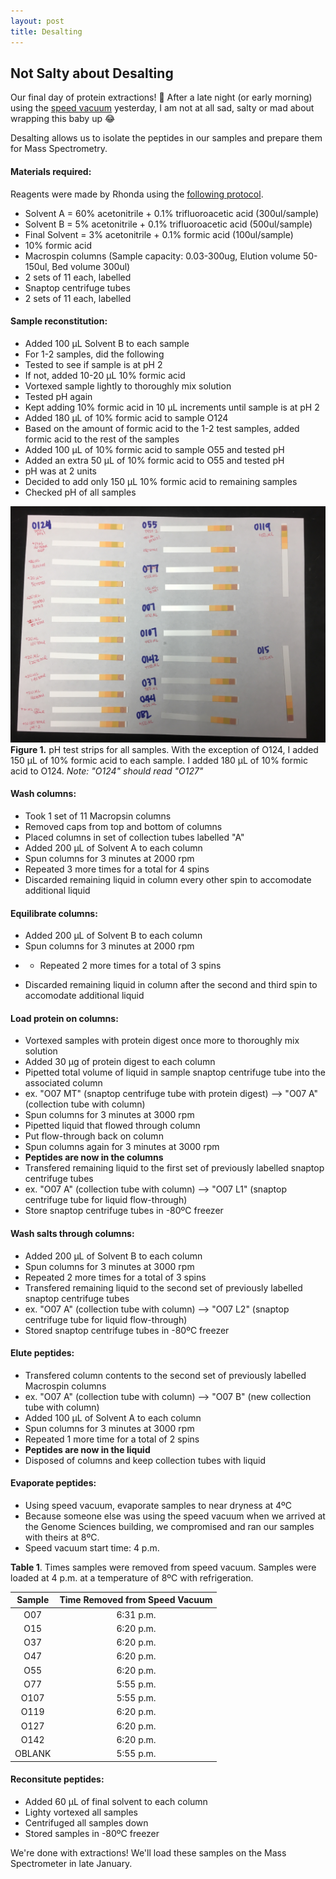 ```yaml
---
layout: post
title: Desalting
---
```


## Not Salty about Desalting

Our final day of protein extractions! :tada: After a late night (or early morning) using the [speed vacuum](https://yaaminiv.github.io/Speed-Vacuum/) yesterday, I am not at all sad, salty or mad about wrapping this baby up :joy:

Desalting allows us to isolate the peptides in our samples and prepare them for Mass Spectrometry. 

#### **Materials required**:
Reagents were made by Rhonda using the [following protocol](https://github.com/RobertsLab/resources/blob/master/protocols/ProteinprepforMSMS.md).

- Solvent A = 60% acetonitrile + 0.1% trifluoroacetic acid (300ul/sample)
- Solvent B = 5% acetonitrile + 0.1% trifluoroacetic acid (500ul/sample)
- Final Solvent = 3% acetonitrile + 0.1% formic acid (100ul/sample)
- 10% formic acid
- Macrospin columns (Sample capacity: 0.03-300ug, Elution volume 50-150ul, Bed volume 300ul)
 - 2 sets of 11 each, labelled
- Snaptop centrifuge tubes
 - 2 sets of 11 each, labelled
 
#### **Sample reconstitution**:
- Added 100 µL Solvent B to each sample
- For 1-2 samples, did the following
 - Tested to see if sample is at pH 2
 - If not, added 10-20 µL 10% formic acid
 - Vortexed sample lightly to thoroughly mix solution
 - Tested pH again
 - Kept adding 10% formic acid in 10 µL increments until sample is at pH 2
 - Added 180 µL of 10% formic acid to sample O124
- Based on the amount of formic acid to the 1-2 test samples, added formic acid to the rest of the samples
 - Added 100 µL of 10% formic acid to sample O55 and tested pH
 - Added an extra 50 µL of 10% formic acid to O55 and tested pH
  - pH was at 2 units
  - Decided to add only 150 µL 10% formic acid to remaining samples
- Checked pH of all samples

![pH strips](https://raw.githubusercontent.com/RobertsLab/project-oyster-oa/master/images/DNR/Lab-Notebook/pHstripsformicacid.jpg)
**Figure 1.** pH test strips for all samples. With the exception of O124, I added 150 µL of 10% formic acid to each sample. I added 180 µL of 10% formic acid to O124. *Note: "O124" should read "O127"*

#### **Wash columns**:
- Took 1 set of 11 Macropsin columns
 - Removed caps from top and bottom of columns
 - Placed columns in set of collection tubes labelled "A"
- Added 200 µL of Solvent A to each column
- Spun columns for 3 minutes at 2000 rpm
 - Repeated 3 more times for a total for 4 spins
 - Discarded remaining liquid in column every other spin to accomodate additional liquid

#### **Equilibrate columns**:
- Added 200 µL of Solvent B to each column
- Spun columns for 3 minutes at 2000 rpm
* - Repeated 2 more times for a total of 3 spins
 - Discarded remaining liquid in column after the second and third spin to accomodate additional liquid

#### **Load protein on columns**:
- Vortexed samples with protein digest once more to thoroughly mix solution
- Added 30 µg of protein digest to each column
 - Pipetted total volume of liquid in sample snaptop centrifuge tube into the associated column
 - ex. "O07 MT" (snaptop centrifuge tube with protein digest) --> "O07 A" (collection tube with column)
- Spun columns for 3 minutes at 3000 rpm
- Pipetted liquid that flowed through column
- Put flow-through back on column
- Spun columns again for 3 minutes at 3000 rpm
 - **Peptides are now in the columns**
- Transfered remaining liquid to the first set of previously labelled snaptop centrifuge tubes
 - ex. "O07 A" (collection tube with column) --> "O07 L1" (snaptop centrifuge tube for liquid flow-through)
- Store snaptop centrifuge tubes in -80ºC freezer

#### **Wash salts through columns**:
- Added 200 µL of Solvent B to each column
- Spun columns for 3 minutes at 3000 rpm
 - Repeated 2 more times for a total of 3 spins
- Transfered remaining liquid to the second set of previously labelled snaptop centrifuge tubes
 - ex. "O07 A" (collection tube with column) --> "O07 L2" (snaptop centrifuge tube for liquid flow-through)
- Stored snaptop centrifuge tubes in -80ºC freezer

#### **Elute peptides**:
- Transfered column contents to the second set of previously labelled Macrospin columns
 - ex. "O07 A" (collection tube with column) --> "O07 B" (new collection tube with column)
- Added 100 µL of Solvent A to each column
- Spun columns for 3 minutes at 3000 rpm
 - Repeated 1 more time for a total of 2 spins
 - **Peptides are now in the liquid**
- Disposed of columns and keep collection tubes with liquid

#### **Evaporate peptides**:
- Using speed vacuum, evaporate samples to near dryness at 4ºC
 - Because someone else was using the speed vacuum when we arrived at the Genome Sciences building, we compromised and ran our samples with theirs at 8ºC.
- Speed vacuum start time: 4 p.m.

**Table 1**. Times samples were removed from speed vacuum. Samples were loaded at 4 p.m. at a temperature of 8ºC with refrigeration.

| **Sample** | **Time Removed from Speed Vacuum** |
|:----------:|:----------------------------------:|
|     O07    |              6:31 p.m.             |
|     O15    |              6:20 p.m.             |
|     O37    |              6:20 p.m.             |
|     O47    |              6:20 p.m.             |
|     O55    |              6:20 p.m.             |
|     O77    |              5:55 p.m.             |
|    O107    |              5:55 p.m.             |
|    O119    |              6:20 p.m.             |
|    O127    |              6:20 p.m.             |
|    O142    |              6:20 p.m.             |
|   OBLANK   |              5:55 p.m.             |

#### **Reconsitute peptides**:
- Added 60 µL of final solvent to each column
- Lighty vortexed all samples
- Centrifuged all samples down
- Stored samples in -80ºC freezer

We're done with extractions! We'll load these samples on the Mass Spectrometer in late January.


